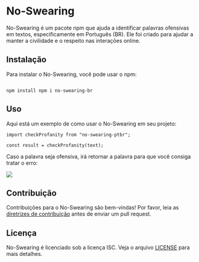 # No-Swearing

No-Swearing é um pacote npm que ajuda a identificar palavras ofensivas em textos, especificamente em Português (BR). Ele foi criado para ajudar a manter a civilidade e o respeito nas interações online.

## Instalação

Para instalar o No-Swearing, você pode usar o npm:
```

npm install npm i no-swearing-br

```

## Uso

Aqui está um exemplo de como usar o No-Swearing em seu projeto:

```
import checkProfanity from "no-swearing-ptbr";

const result = checkProfanity(text);
```
Caso a palavra seja ofensiva, irá retornar a palavra para que você consiga tratar o erro:

<img src="https://i.ibb.co/SszQjpd/offesive.png">


## Contribuição

Contribuições para o No-Swearing são bem-vindas! Por favor, leia as [diretrizes de contribuição](CONTRIBUTING.md) antes de enviar um pull request.

## Licença

No-Swearing é licenciado sob a licença ISC. Veja o arquivo [LICENSE](LICENSE) para mais detalhes.
